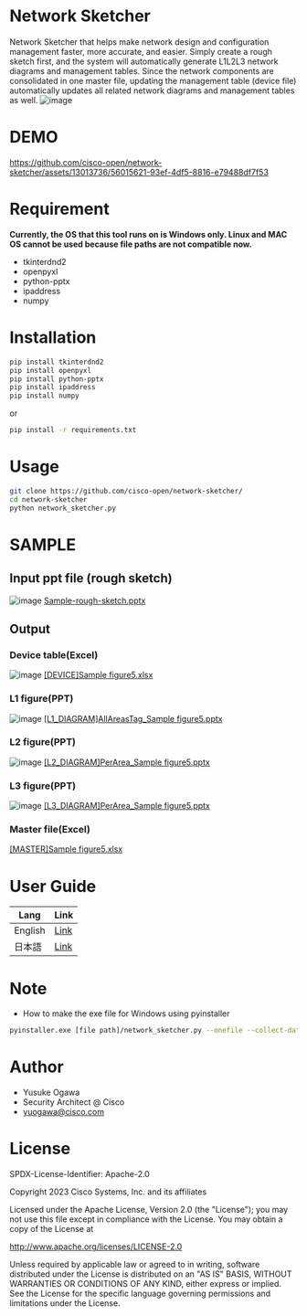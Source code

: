 


# Network Sketcher　
Network Sketcher that helps make network design and configuration management faster, more accurate, and easier.
Simply create a rough sketch first, and the system will automatically generate L1L2L3 network diagrams and management tables.
Since the network components are consolidated in one master file, updating the management table (device file) automatically updates all related network diagrams and management tables as well.
![image](https://github.com/cisco-open/network-sketcher/assets/13013736/d41f2496-9f15-42fa-bb2e-5732df43f231)


# DEMO
https://github.com/cisco-open/network-sketcher/assets/13013736/56015621-93ef-4df5-8816-e79488df7f53



# Requirement
 
__Currently, the OS that this tool runs on is Windows only. Linux and MAC OS cannot be used because file paths are not compatible now.__
 
* tkinterdnd2
* openpyxl
* python-pptx
* ipaddress
* numpy
 
# Installation
 
```bash
pip install tkinterdnd2
pip install openpyxl
pip install python-pptx
pip install ipaddress
pip install numpy
```
or
```bash
pip install -r requirements.txt
```
 
# Usage
 
```bash
git clone https://github.com/cisco-open/network-sketcher/
cd network-sketcher
python network_sketcher.py
```

# SAMPLE
## Input ppt file (rough sketch)
![image](https://github.com/cisco-open/network-sketcher/assets/13013736/0ef66092-0995-47fa-8849-e1f640a35ab4)
[Sample-rough-sketch.pptx](https://github.com/yuhsukeogawa/network-sketcher/files/12158449/Sample-rough-sketch.pptx)

## Output
### Device table(Excel)
![image](https://github.com/cisco-open/network-sketcher/assets/13013736/2c657c04-329a-4049-8181-399051aba91c)
[[DEVICE]Sample figure5.xlsx](https://github.com/yuhsukeogawa/network-sketcher/files/12158439/DEVICE.Sample.figure5.xlsx)

### L1 figure(PPT)
![image](https://github.com/cisco-open/network-sketcher/assets/13013736/69fdbac5-8482-4486-ab47-c1bd01cc11e2)
[[L1_DIAGRAM]AllAreasTag_Sample figure5.pptx](https://github.com/yuhsukeogawa/network-sketcher/files/12158436/L1_DIAGRAM.AllAreasTag_Sample.figure5.pptx)

### L2 figure(PPT)
![image](https://github.com/cisco-open/network-sketcher/assets/13013736/fd98050b-30f4-4544-9cac-62f848b82833)
[[L2_DIAGRAM]PerArea_Sample figure5.pptx](https://github.com/yuhsukeogawa/network-sketcher/files/12158437/L2_DIAGRAM.PerArea_Sample.figure5.pptx)

### L3 figure(PPT)
![image](https://github.com/cisco-open/network-sketcher/assets/13013736/bc63ec4e-fb46-4f05-b28c-8395adf6aaaa)
[[L3_DIAGRAM]PerArea_Sample figure5.pptx](https://github.com/yuhsukeogawa/network-sketcher/files/12158438/L3_DIAGRAM.PerArea_Sample.figure5.pptx)

### Master file(Excel)
[[MASTER]Sample figure5.xlsx](https://github.com/yuhsukeogawa/network-sketcher/files/12158535/MASTER.Sample.figure5.xlsx)


# User Guide
| Lang  | Link |
| ------------- | ------------- |
| English  | [Link](https://github.com/cisco-open/network-sketcher/blob/main/User_Guide/English/User_Guide%5BEN%5D.md) |
| 日本語  | [Link](https://github.com/cisco-open/network-sketcher/blob/main/User_Guide/Japanese/User_Guide%5BJP%5D.md) |
 
# Note
* How to make the exe file for Windows using pyinstaller
 ```bash
pyinstaller.exe [file path]/network_sketcher.py --onefile --collect-data tkinterdnd2 --noconsole --additional-hooks-dir  [file path] --clean
 ```

# Author
 
* Yusuke Ogawa
* Security Architect @ Cisco
* yuogawa@cisco.com
 
# License
SPDX-License-Identifier: Apache-2.0

Copyright 2023  Cisco Systems, Inc. and its affiliates

Licensed under the Apache License, Version 2.0 (the "License");
you may not use this file except in compliance with the License.
You may obtain a copy of the License at

http://www.apache.org/licenses/LICENSE-2.0

Unless required by applicable law or agreed to in writing, software
distributed under the License is distributed on an "AS IS" BASIS,
WITHOUT WARRANTIES OR CONDITIONS OF ANY KIND, either express or implied.
See the License for the specific language governing permissions and
limitations under the License.
